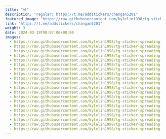 ```yaml
---
title: "长"
description: "regular: https://t.me/addstickers/changan5201"
featured_image: "https://raw.githubusercontent.com/kylelin1998/tg-sticker-spreading-worldwide-images/main/img/10ec585d-05ca-4694-ab81-e6cb13ff639a.jpg"
link: "https://t.me/addstickers/changan5201"
weight: 3
date: 2024-03-19T08:07:06+08:00
images:
  - https://raw.githubusercontent.com/kylelin1998/tg-sticker-spreading-worldwide-images/main/img/10ec585d-05ca-4694-ab81-e6cb13ff639a.jpg
  - https://raw.githubusercontent.com/kylelin1998/tg-sticker-spreading-worldwide-images/main/img/0cb98c13-d3a0-4ed2-9867-b02121f91952.jpg
  - https://raw.githubusercontent.com/kylelin1998/tg-sticker-spreading-worldwide-images/main/img/6351cb6c-56f2-4b97-9d3d-71127832c865.jpg
  - https://raw.githubusercontent.com/kylelin1998/tg-sticker-spreading-worldwide-images/main/img/55b40454-426d-4077-b068-4410270e9853.jpg
  - https://raw.githubusercontent.com/kylelin1998/tg-sticker-spreading-worldwide-images/main/img/1150c411-1ae7-4af5-875a-f87d022eaae0.jpg
  - https://raw.githubusercontent.com/kylelin1998/tg-sticker-spreading-worldwide-images/main/img/000b6f4e-130b-4005-a24e-8a5b3f08ab89.jpg
  - https://raw.githubusercontent.com/kylelin1998/tg-sticker-spreading-worldwide-images/main/img/3f923dd4-0c11-4599-aa38-9d3cb9cbef34.jpg
  - https://raw.githubusercontent.com/kylelin1998/tg-sticker-spreading-worldwide-images/main/img/c0089bc0-0763-43ff-a9e7-a82635625791.jpg
  - https://raw.githubusercontent.com/kylelin1998/tg-sticker-spreading-worldwide-images/main/img/e551f6c2-4f9c-4ed0-b360-44f7993ab42f.jpg
  - https://raw.githubusercontent.com/kylelin1998/tg-sticker-spreading-worldwide-images/main/img/639dfc9b-ab79-41e7-8c6a-5461c20dbd85.jpg
  - https://raw.githubusercontent.com/kylelin1998/tg-sticker-spreading-worldwide-images/main/img/8a7a579f-1a9b-4276-af8e-579982945e08.jpg
  - https://raw.githubusercontent.com/kylelin1998/tg-sticker-spreading-worldwide-images/main/img/1be9a50e-4246-4e38-8188-8fc115296946.jpg
  - https://raw.githubusercontent.com/kylelin1998/tg-sticker-spreading-worldwide-images/main/img/0d536c8f-89c4-4735-a1ce-e471ff107f57.jpg
  - https://raw.githubusercontent.com/kylelin1998/tg-sticker-spreading-worldwide-images/main/img/9e014100-9a5f-4fce-81dd-b3dc9ae6bbfe.jpg
  - https://raw.githubusercontent.com/kylelin1998/tg-sticker-spreading-worldwide-images/main/img/cbf88b44-e995-4307-9137-c4aae87f9757.jpg
  - https://raw.githubusercontent.com/kylelin1998/tg-sticker-spreading-worldwide-images/main/img/25525606-7181-4415-9cb0-2c1d1edc3fea.jpg
  - https://raw.githubusercontent.com/kylelin1998/tg-sticker-spreading-worldwide-images/main/img/cfca3310-bdb9-4efd-93ca-9cb2b9bc14e3.jpg
  - https://raw.githubusercontent.com/kylelin1998/tg-sticker-spreading-worldwide-images/main/img/0e2ce0c2-6fdb-4cc2-863e-c6540ab83c66.jpg
  - https://raw.githubusercontent.com/kylelin1998/tg-sticker-spreading-worldwide-images/main/img/b6fbf58d-7cd0-42a2-9e28-e2d1ace0c6ac.jpg
  - https://raw.githubusercontent.com/kylelin1998/tg-sticker-spreading-worldwide-images/main/img/6fcf3819-8c14-4315-8944-a20c39d5281b.jpg
---
```

